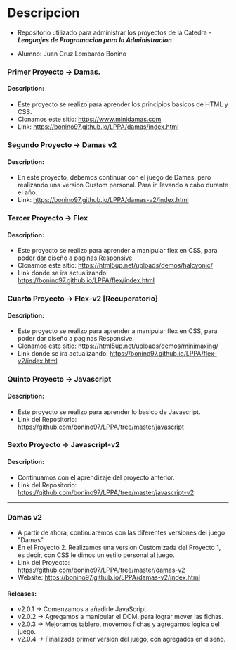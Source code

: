 # Descripcion

- Repositorio utilizado para administrar los proyectos de la Catedra - ***Lenguajes de Programacion para la Administracion***

- Alumno: Juan Cruz Lombardo Bonino

### Primer Proyecto -> Damas.
#### Description: 
- Este proyecto se realizo para aprender los principios basicos de HTML y CSS.
- Clonamos este sitio: https://www.minidamas.com
- Link: https://bonino97.github.io/LPPA/damas/index.html

### Segundo Proyecto -> Damas v2
#### Description: 
- En este proyecto, debemos continuar con el juego de Damas, pero realizando una version Custom personal. Para ir llevando a cabo durante el año.
- Link: https://bonino97.github.io/LPPA/damas-v2/index.html

### Tercer Proyecto -> Flex
#### Description: 
- Este proyecto se realizo para aprender a manipular flex en CSS, para poder dar diseño a paginas Responsive.
- Clonamos este sitio: https://html5up.net/uploads/demos/halcyonic/
- Link donde se ira actualizando: https://bonino97.github.io/LPPA/flex/index.html


### Cuarto Proyecto -> Flex-v2 [Recuperatorio]
#### Description: 
- Este proyecto se realizo para aprender a manipular flex en CSS, para poder dar diseño a paginas Responsive.
- Clonamos este sitio: https://html5up.net/uploads/demos/minimaxing/
- Link donde se ira actualizando: https://bonino97.github.io/LPPA/flex-v2/index.html

### Quinto Proyecto -> Javascript
#### Description: 
- Este proyecto se realizo para aprender lo basico de Javascript.
- Link del Repositorio: https://github.com/bonino97/LPPA/tree/master/javascript

### Sexto Proyecto -> Javascript-v2
#### Description: 
- Continuamos con el aprendizaje del proyecto anterior.
- Link del Repositorio: https://github.com/bonino97/LPPA/tree/master/javascript-v2

------------------------------------------------------------------------------------------------------------------------------------------------------

### Damas v2
- A partir de ahora, continuaremos con las diferentes versiones del juego "Damas".
- En el Proyecto 2. Realizamos una version Customizada del Proyecto 1, es decir, con CSS le dimos un estilo personal al juego.
- Link del Proyecto: https://github.com/bonino97/LPPA/tree/master/damas-v2
- Website: https://bonino97.github.io/LPPA/damas-v2/index.html

#### Releases: 
- v2.0.1 -> Comenzamos a añadirle JavaScript.
- v2.0.2 -> Agregamos a manipular el DOM, para lograr mover las fichas.
- v2.0.3 -> Mejoramos tablero, movemos fichas y agregamos logica del juego.
- v2.0.4 -> Finalizada primer version del juego, con agregados en diseño.
